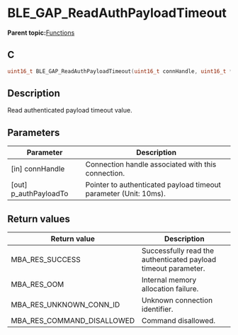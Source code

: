 # BLE\_GAP\_ReadAuthPayloadTimeout

**Parent topic:**[Functions](GUID-0DD261BF-40D6-42CD-8806-9B93D259D1CC.md)

## C

```c
uint16_t BLE_GAP_ReadAuthPayloadTimeout(uint16_t connHandle, uint16_t *p_authPayloadTo);
```

## Description

Read authenticated payload timeout value.

## Parameters

|Parameter|Description|
|---------|-----------|
|\[in\] connHandle|Connection handle associated with this connection.|
|\[out\] p\_authPayloadTo|Pointer to authenticated payload timeout parameter \(Unit: 10ms\).|

## Return values

|Return value|Description|
|------------|-----------|
|MBA\_RES\_SUCCESS|Successfully read the authenticated payload timeout parameter.|
|MBA\_RES\_OOM|Internal memory allocation failure.|
|MBA\_RES\_UNKNOWN\_CONN\_ID|Unknown connection identifier.|
|MBA\_RES\_COMMAND\_DISALLOWED|Command disallowed.|


